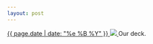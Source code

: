```yaml
---
layout: post
---
```


<p>
  <a href="/463">
    <time>{{ page.date | date: "%e %B %Y" }}</time>
    <img src="{{ site.assets_url }}/463.jpg">
  </a>
  Our deck.
</p>

